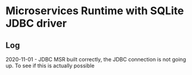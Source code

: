 # Microservices Runtime with SQLite JDBC driver

## Log

2020-11-01 - JDBC MSR built correctly, the JDBC connection is not going up. To see if this is actually possible